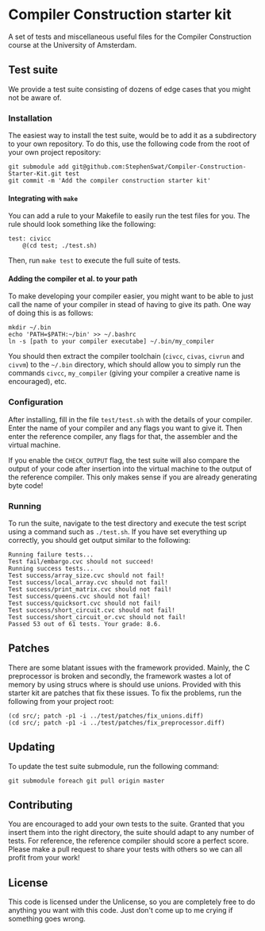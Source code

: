 # Compiler Construction starter kit

A set of tests and miscellaneous useful files for the Compiler Construction
course at the University of Amsterdam.

## Test suite

We provide a test suite consisting of dozens of edge cases that you might not
be aware of.

### Installation

The easiest way to install the test suite, would be to add it as a subdirectory
to your own repository. To do this, use the following code from the root of
your own project repository:

    git submodule add git@github.com:StephenSwat/Compiler-Construction-Starter-Kit.git test
    git commit -m 'Add the compiler construction starter kit'

#### Integrating with `make`

You can add a rule to your Makefile to easily run the test files for you. The
rule should look something like the following:

    test: civicc
	    @(cd test; ./test.sh)

Then, run `make test` to execute the full suite of tests.

#### Adding the compiler et al. to your path

To make developing your compiler easier, you might want to be able to just call
the name of your compiler in stead of having to give its path. One way of doing
this is as follows:

    mkdir ~/.bin
    echo 'PATH=$PATH:~/bin' >> ~/.bashrc
    ln -s [path to your compiler executabe] ~/.bin/my_compiler

You should then extract the compiler toolchain (`civcc`, `civas`, `civrun` and
`civvm`) to the `~/.bin` directory, which should allow you to simply run the
commands `civcc`, `my_compiler` (giving your compiler a creative name is
encouraged), etc.

### Configuration

After installing, fill in the file `test/test.sh` with the details of your
compiler. Enter the name of your compiler and any flags you want to give it.
Then enter the reference compiler, any flags for that, the assembler and the
virtual machine.

If you enable the `CHECK_OUTPUT` flag, the test suite will also compare the
output of your code after insertion into the virtual machine to the output of
the reference compiler. This only makes sense if you are already generating
byte code!

### Running

To run the suite, navigate to the test directory and execute the test script
using a command such as `./test.sh`. If you have set everything up correctly,
you should get output similar to the following:

    Running failure tests...
    Test fail/embargo.cvc should not succeed!
    Running success tests...
    Test success/array_size.cvc should not fail!
    Test success/local_array.cvc should not fail!
    Test success/print_matrix.cvc should not fail!
    Test success/queens.cvc should not fail!
    Test success/quicksort.cvc should not fail!
    Test success/short_circuit.cvc should not fail!
    Test success/short_circuit_or.cvc should not fail!
    Passed 53 out of 61 tests. Your grade: 8.6.

## Patches

There are some blatant issues with the framework provided. Mainly, the C
preprocessor is broken and secondly, the framework wastes a lot of memory by
using strucs where is should use unions. Provided with this starter kit are
patches that fix these issues. To fix the problems, run the following from your
project root:

    (cd src/; patch -p1 -i ../test/patches/fix_unions.diff)
    (cd src/; patch -p1 -i ../test/patches/fix_preprocessor.diff)

## Updating

To update the test suite submodule, run the following command:

    git submodule foreach git pull origin master

## Contributing

You are encouraged to add your own tests to the suite. Granted that you insert
them into the right directory, the suite should adapt to any number of tests.
For reference, the reference compiler should score a perfect score. Please make
a pull request to share your tests with others so we can all profit from your
work!

## License

This code is licensed under the Unlicense, so you are completely free to do
anything you want with this code. Just don't come up to me crying if something
goes wrong.
